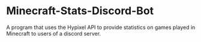 # Minecraft-Stats-Discord-Bot
A program that uses the Hypixel API to provide statistics on games played in Minecraft to users of a discord server.
